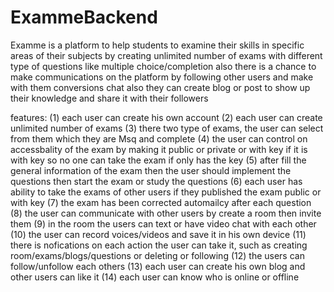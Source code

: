 # ExammeBackend
Examme is a platform to help students to examine their skills in specific areas of their subjects
by creating unlimited number of exams with different type of questions like multiple choice/completion
also there is a chance to make communications on the platform by following other 
users  and  make with them conversions chat 
also they can create blog or post to show up their knowledge and share it with their followers 


features:
(1)  each user can create his own account
(2)  each user can create unlimited number of exams 
(3)  there two type of exams, the user can select from them which they are Msq and complete
(4)  the user can control on accessbality of the exam by making it public or private or with key
     if it is with key so no one can take the exam if only has the key
(5)  after fill the general information of the exam then the user should implement the questions 
     then start the exam or study the questions
(6)  each user has ability to take the exams of other users if they published the exam public or with key 
(7)  the exam has been corrected automailcy after each question
(8)  the user can communicate with other users by create a room then invite them
(9)  in the room the users can text or have video chat with each other
(10) the user can record voices/videos and save it in his own device 
(11) there is nofications on each action the user can take it,
     such as creating room/exams/blogs/questions or deleting or following
(12) the users can follow/unfollow each others 
(13) each user can create his own blog and other users can like it 
(14) each user can know who is online or offline
